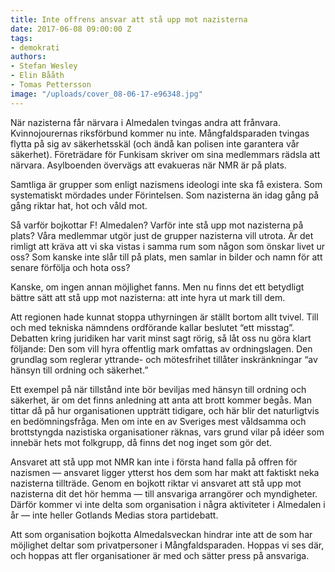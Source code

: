 ```yaml
---
title: Inte offrens ansvar att stå upp mot nazisterna
date: 2017-06-08 09:00:00 Z
tags:
- demokrati
authors:
- Stefan Wesley
- Elin Bååth
- Tomas Pettersson
image: "/uploads/cover_08-06-17-e96348.jpg"
---
```


När nazisterna får närvara i Almedalen tvingas andra att frånvara. Kvinnojourernas riksförbund kommer nu inte. Mångfaldsparaden tvingas flytta på sig av säkerhetsskäl (och ändå kan polisen inte garantera vår säkerhet). Företrädare för Funkisam skriver om sina medlemmars rädsla att närvara. Asylboenden övervägs att evakueras när NMR är på plats.

Samtliga är grupper som enligt nazismens ideologi inte ska få existera. Som systematiskt mördades under Förintelsen. Som nazisterna än idag gång på gång riktar hat, hot och våld mot.

Så varför bojkottar F! Almedalen? Varför inte stå upp mot nazisterna på plats? Våra medlemmar utgör just de grupper nazisterna vill utrota. Är det rimligt att kräva att vi ska vistas i samma rum som någon som önskar livet ur oss? Som kanske inte slår till på plats, men samlar in bilder och namn för att senare förfölja och hota oss?

Kanske, om ingen annan möjlighet fanns. Men nu finns det ett betydligt bättre sätt att stå upp mot nazisterna: att inte hyra ut mark till dem.

Att regionen hade kunnat stoppa uthyrningen är ställt bortom allt tvivel. Till och med tekniska nämndens ordförande kallar beslutet “ett misstag”. Debatten kring juridiken har varit minst sagt rörig, så låt oss nu göra klart följande: Den som vill hyra offentlig mark omfattas av ordningslagen. Den grundlag som reglerar yttrande- och mötesfrihet tillåter inskränkningar “av hänsyn till ordning och säkerhet.”

Ett exempel på när tillstånd inte bör beviljas med hänsyn till ordning och säkerhet, är om det finns anledning att anta att brott kommer begås. Man tittar då på hur organisationen uppträtt tidigare, och här blir det naturligtvis en bedömningsfråga. Men om inte en av Sveriges mest våldsamma och brottstyngda nazistiska organisationer räknas, vars grund vilar på idéer som innebär hets mot folkgrupp, då finns det nog inget som gör det.

Ansvaret att stå upp mot NMR kan inte i första hand falla på offren för nazismen — ansvaret ligger ytterst hos dem som har makt att faktiskt neka nazisterna tillträde. Genom en bojkott riktar vi ansvaret att stå upp mot nazisterna dit det hör hemma — till ansvariga arrangörer och myndigheter. Därför kommer vi inte delta som organisation i några aktiviteter i Almedalen i år — inte heller Gotlands Medias stora partidebatt.

Att som organisation bojkotta Almedalsveckan hindrar inte att de som har möjlighet deltar som privatpersoner i Mångfaldsparaden. Hoppas vi ses där, och hoppas att fler organisationer är med och sätter press på ansvariga.